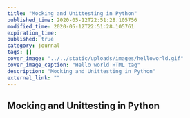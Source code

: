 ```yaml
---
title: "Mocking and Unittesting in Python"
published_time: 2020-05-12T22:51:28.105756
modified_time: 2020-05-12T22:51:28.105761
expiration_time: 
published: true
category: journal
tags: []
cover_image: "../../static/uploads/images/helloworld.gif"
cover_image_caption: "Hello world HTML tag"
description: "Mocking and Unittesting in Python"
external_link: ""
---
```


## Mocking and Unittesting in Python

